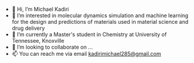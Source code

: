 - 👋 Hi, I’m Michael Kadiri
- 👀 I’m interested in molecular dynamics simulation and machine learning for the design and predictions of materials used in material science and drug delivery
- 🌱 I’m currently a Master's student in Chemistry at University of Tennessee, Knoxville
- 💞️ I’m looking to collaborate on ...
- 📫 You can reach me via email kadirimichael285@gmail.com



